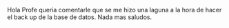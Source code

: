 Hola Profe queria comentarle que se me hizo una laguna a la hora de hacer el back up de la base de datos. Nada mas saludos.
